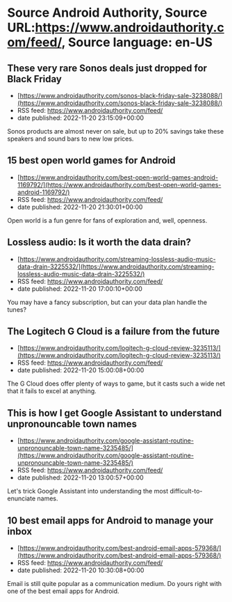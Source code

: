 # Source Android Authority, Source URL:https://www.androidauthority.com/feed/, Source language: en-US

## These very rare Sonos deals just dropped for Black Friday
 - [https://www.androidauthority.com/sonos-black-friday-sale-3238088/](https://www.androidauthority.com/sonos-black-friday-sale-3238088/)
 - RSS feed: https://www.androidauthority.com/feed/
 - date published: 2022-11-20 23:15:09+00:00

Sonos products are almost never on sale, but up to 20% savings take these speakers and sound bars to new low prices.

## 15 best open world games for Android
 - [https://www.androidauthority.com/best-open-world-games-android-1169792/](https://www.androidauthority.com/best-open-world-games-android-1169792/)
 - RSS feed: https://www.androidauthority.com/feed/
 - date published: 2022-11-20 21:30:01+00:00

Open world is a fun genre for fans of exploration and, well, openness.

## Lossless audio: Is it worth the data drain?
 - [https://www.androidauthority.com/streaming-lossless-audio-music-data-drain-3225532/](https://www.androidauthority.com/streaming-lossless-audio-music-data-drain-3225532/)
 - RSS feed: https://www.androidauthority.com/feed/
 - date published: 2022-11-20 17:00:10+00:00

You may have a fancy subscription, but can your data plan handle the tunes?

## The Logitech G Cloud is a failure from the future
 - [https://www.androidauthority.com/logitech-g-cloud-review-3235113/](https://www.androidauthority.com/logitech-g-cloud-review-3235113/)
 - RSS feed: https://www.androidauthority.com/feed/
 - date published: 2022-11-20 15:00:08+00:00

The G Cloud does offer plenty of ways to game, but it casts such a wide net that it fails to excel at anything.

## This is how I get Google Assistant to understand unpronouncable town names
 - [https://www.androidauthority.com/google-assistant-routine-unpronouncable-town-name-3235485/](https://www.androidauthority.com/google-assistant-routine-unpronouncable-town-name-3235485/)
 - RSS feed: https://www.androidauthority.com/feed/
 - date published: 2022-11-20 13:00:57+00:00

Let's trick Google Assistant into understanding the most difficult-to-enunciate names.

## 10 best email apps for Android to manage your inbox
 - [https://www.androidauthority.com/best-android-email-apps-579368/](https://www.androidauthority.com/best-android-email-apps-579368/)
 - RSS feed: https://www.androidauthority.com/feed/
 - date published: 2022-11-20 10:30:08+00:00

Email is still quite popular as a communication medium. Do yours right with one of the best email apps for Android.

